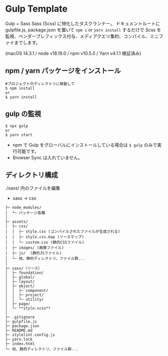 # Gulp Template

Gulp + Sass
Sass (Scss) に特化したタスクランナー。
ドキュメントルートに gulpfile.js, package.json を置いて `npm i` or `yarn install` するだけで Scss を監視、ベンダープレフィックス付与、メディアクエリ集約、コンパイル、ミニファイまでします。

(macOS 14.3.1 / node v18.19.0 / npm v10.5.0 / Yarn v4.1.1 検証済み)

## npm / yarn パッケージをインストール

```
#プロジェクトのディレクトリに移動して
$ npm install
or
$ yarn install
```

## gulp の監視

```
$ npx gulp
or
$ yarn start
```

- npm で Gulp をグローバルにインストールしている場合は `$ gulp` のみで実行可能です。
- Browser Sync は入れていません。

<!--
## stylelint の実行

```
$ npx gulp stylelint
or
$ yarn stylelint
```
-->

## ディレクトリ構成

./sass/ 内のファイルを編集

- sass -> css

```
├─ node_modules/
│  └─ パッケージ各種
│
├─ assets/
│  ├─ css/
│  │  ├─ style.css (コンパイルされたファイルが生成される)
│  │  ├─ style.css.map (ソースマップ)
│  │  └─ custom.css (静的CSSファイル)
│  ├─ images/ (画像ファイル)
│  ├─ js/  (静的JSファイル)
│  └─ 他、静的ディレクトリ、ファイル群...
│
├─ sass/（ソース）
│  ├─ foundation/
│  ├─ global/
│  ├─ layout/
│  ├─ object/
│  │  ├─ component/
│  │  ├─ project/
│  │  └─ utility/
│  ├─ page/
│  └─ **style.scss**
│
├─ .gitignore
├─ gulpfile.js
├─ package.json
├─ README.md
├─ stylelint.config.js
├─ yarn.lock
├─ index.html
└─ 他、静的ディレクトリ、ファイル群...

```
